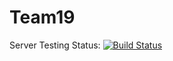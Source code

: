 # Team19

Server Testing Status: [![Build Status](https://travis-ci.org/ViciousFish/EasySMS.svg?branch=master)](https://travis-ci.org/ViciousFish/EasySMS)
